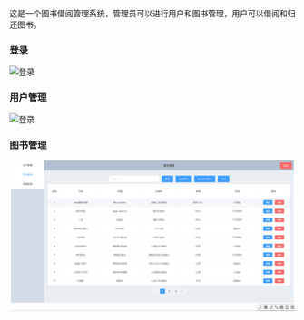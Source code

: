 这是一个图书借阅管理系统，管理员可以进行用户和图书管理，用户可以借阅和归还图书。
### 登录
![登录](file:///D:/大学资料/大二下/web/最终大作业提交/代码/image/登录.png)

### 用户管理
![登录](file:///D:/大学资料/大二下/web/最终大作业提交/代码/image/用户管理.png)

### 图书管理
![Book Management](https://github.com/qmhqmhqmhqmh/BookManagement/blob/master/%E5%9B%BE%E4%B9%A6%E7%AE%A1%E7%90%86.png)


